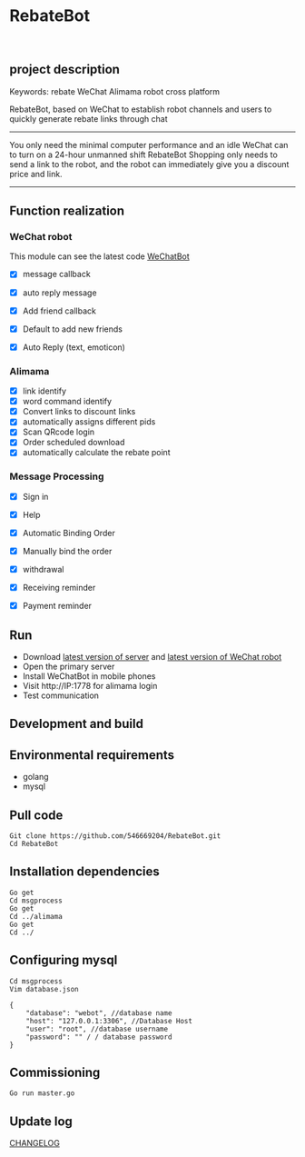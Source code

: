 # RebateBot 
 
## project description
Keywords: rebate WeChat Alimama robot cross platform

RebateBot, based on WeChat to establish robot channels and users to quickly generate rebate links through chat


---

You only need the minimal computer performance and an idle WeChat can to turn on a 24-hour unmanned shift RebateBot
Shopping only needs to send a link to the robot, and the robot can immediately give you a discount price and link.

---

## Function realization

### WeChat robot
This module can see the latest code [WeChatBot](https://github.com/546669204/wechatbot-xposed)
- [x] message callback
- [x] auto reply message
- [x] Add friend callback
- [x] Default to add new friends
- [x] Auto Reply (text, emoticon)


### Alimama
- [x] link identify
- [x] word command identify
- [x] Convert links to discount links
- [x] automatically assigns different pids
- [x] Scan QRcode login
- [x] Order scheduled download
- [x] automatically calculate the rebate point

### Message Processing
- [x] Sign in
- [x] Help
- [x] Automatic Binding Order
- [x] Manually bind the order
- [x] withdrawal
- [x] Receiving reminder
- [x] Payment reminder


## Run

- Download [latest version of server](https://github.com/546669204/RebateBot/releases) and [latest version of WeChat robot](https://github.com/546669204/wechatbot-xposed/releases)
- Open the primary server
- Install WeChatBot in mobile phones
- Visit http://IP:1778 for alimama login
- Test communication


## Development and build

## Environmental requirements

- golang
- mysql

## Pull code
```
Git clone https://github.com/546669204/RebateBot.git
Cd RebateBot
```

## Installation dependencies
```
Go get
Cd msgprocess
Go get
Cd ../alimama
Go get
Cd ../
```
## Configuring mysql

```
Cd msgprocess
Vim database.json

{
    "database": "webot", //database name
    "host": "127.0.0.1:3306", //Database Host
    "user": "root", //database username
    "password": "" / / database password
}
```

## Commissioning
```
Go run master.go
```

## Update log

[CHANGELOG](https://github.com/546669204/RebateBot/blob/master/CHANGELOG)
